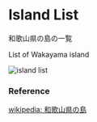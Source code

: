 Island List
===============

和歌山県の島の一覧

List of Wakayama island

![island list]()

### Reference

[wikipedia: 和歌山県の島](https://ja.wikipedia.org/wiki/Category:%E5%92%8C%E6%AD%8C%E5%B1%B1%E7%9C%8C%E3%81%AE%E5%B3%B6)

